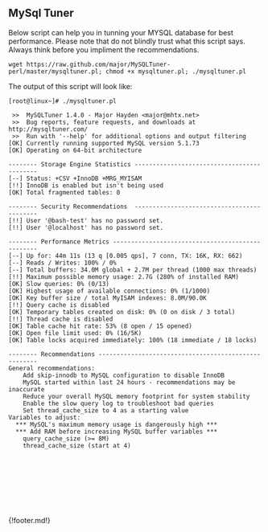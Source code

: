 ## MySql Tuner

Below script can help you in tunning your MYSQL database for best performance. Please note that do not blindly trust what this script says. Always think before you impliment the recommendations.  
 
	wget https://raw.github.com/major/MySQLTuner-perl/master/mysqltuner.pl; chmod +x mysqltuner.pl; ./mysqltuner.pl

The output of this script will look like:

	
	[root@linux~]# ./mysqltuner.pl
 
	 >>  MySQLTuner 1.4.0 - Major Hayden <major@mhtx.net>
	 >>  Bug reports, feature requests, and downloads at http://mysqltuner.com/
	 >>  Run with '--help' for additional options and output filtering
	[OK] Currently running supported MySQL version 5.1.73
	[OK] Operating on 64-bit architecture
	 
	-------- Storage Engine Statistics -------------------------------------------
	[--] Status: +CSV +InnoDB +MRG_MYISAM
	[!!] InnoDB is enabled but isn't being used
	[OK] Total fragmented tables: 0
 	
	-------- Security Recommendations  -------------------------------------------
	[!!] User '@bash-test' has no password set.
	[!!] User '@localhost' has no password set.
 	
	-------- Performance Metrics -------------------------------------------------
	[--] Up for: 44m 11s (13 q [0.005 qps], 7 conn, TX: 16K, RX: 662)
	[--] Reads / Writes: 100% / 0%
	[--] Total buffers: 34.0M global + 2.7M per thread (1000 max threads)
	[!!] Maximum possible memory usage: 2.7G (280% of installed RAM)
	[OK] Slow queries: 0% (0/13)
	[OK] Highest usage of available connections: 0% (1/1000)
	[OK] Key buffer size / total MyISAM indexes: 8.0M/90.0K
	[!!] Query cache is disabled
	[OK] Temporary tables created on disk: 0% (0 on disk / 3 total)
	[!!] Thread cache is disabled
	[OK] Table cache hit rate: 53% (8 open / 15 opened)
	[OK] Open file limit used: 0% (16/5K)
	[OK] Table locks acquired immediately: 100% (18 immediate / 18 locks)
	 
	-------- Recommendations -----------------------------------------------------
	General recommendations:
	    Add skip-innodb to MySQL configuration to disable InnoDB
	    MySQL started within last 24 hours - recommendations may be inaccurate
	    Reduce your overall MySQL memory footprint for system stability
	    Enable the slow query log to troubleshoot bad queries
	    Set thread_cache_size to 4 as a starting value
	Variables to adjust:
	  *** MySQL's maximum memory usage is dangerously high ***
	  *** Add RAM before increasing MySQL buffer variables ***
	    query_cache_size (>= 8M)
	    thread_cache_size (start at 4)




<br>
<br>
<br>
<br>
<br>
<br>
<br>
{!footer.md!}
